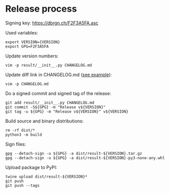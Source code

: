# Release process

Signing key: https://dbrgn.ch/F2F3A5FA.asc

Used variables:

    export VERSION={VERSION}
    export GPG=F2F3A5FA

Update version numbers:

    vim -p result/__init__.py CHANGELOG.md

Update diff link in CHANGELOG.md ([see example][diff-link-update-pr-example]):

    vim -p CHANGELOG.md

Do a signed commit and signed tag of the release:

    git add result/__init__.py CHANGELOG.md
    git commit -S${GPG} -m "Release v${VERSION}"
    git tag -u ${GPG} -m "Release v${VERSION}" v${VERSION}

Build source and binary distributions:

    rm -rf dist/*
    python3 -m build

Sign files:

    gpg --detach-sign -u ${GPG} -a dist/result-${VERSION}.tar.gz
    gpg --detach-sign -u ${GPG} -a dist/result-${VERSION}-py3-none-any.whl

Upload package to PyPI:

    twine upload dist/result-${VERSION}*
    git push
    git push --tags

[diff-link-update-pr-example]: https://github.com/rustedpy/result/pull/77/files
